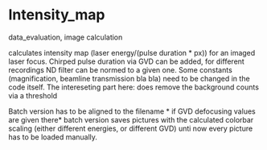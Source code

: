 # Intensity_map
data_evaluation, image calculation

calculates intensity map (laser energy/(pulse duration * px)) for an imaged laser focus. Chirped pulse duration via GVD can be added, for different recordings 
ND filter can be normed to a given one.
Some constants (magnification, beamline transmission bla bla) need to be changed in the code itself.
The intereseting part here: does remove the background counts via a threshold 

Batch version has to be aligned to the filename * if GVD defocusing values are given there*
batch version saves pictures with the calculated colorbar scaling (either different energies, or different GVD)
unti now every picture has to be loaded manually.





